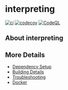 # interpreting

[![ci](https://github.com/ziereis/interpreting/actions/workflows/ci.yml/badge.svg)](https://github.com/ziereis/interpreting/actions/workflows/ci.yml)
[![codecov](https://codecov.io/gh/ziereis/interpreting/branch/main/graph/badge.svg)](https://codecov.io/gh/ziereis/interpreting)
[![CodeQL](https://github.com/ziereis/interpreting/actions/workflows/codeql-analysis.yml/badge.svg)](https://github.com/ziereis/interpreting/actions/workflows/codeql-analysis.yml)

## About interpreting



## More Details

 * [Dependency Setup](README_dependencies.md)
 * [Building Details](README_building.md)
 * [Troubleshooting](README_troubleshooting.md)
 * [Docker](README_docker.md)
